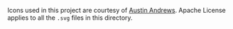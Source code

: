 Icons used in this project are courtesy of [Austin Andrews](https://github.com/Templarian/MaterialDesign).
Apache License applies to all the `.svg` files in this directory.